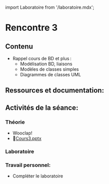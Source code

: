 import Laboratoire from '/laboratoire.mdx';

# Rencontre 3

## Contenu
- Rappel cours de BD et plus : 
  - Modélisation BD, liaisons 
  - Modèles de classes simples  
  - Diagrammes de classes UML

## Ressources et documentation: 


## Activités de la séance: 
### Théorie
- Wooclap!
- 🔗[Cours3.pptx](https://cegepedouardmontpetit-my.sharepoint.com/:p:/r/personal/mathieu_briau_cegepmontpetit_ca/Documents/3W6/Diapos3W6/420_3W6_cours_3.pptx?d=w192fec5e3c1f4649920d3a82396e2735&csf=1&web=1&e=doZyG9)


### Laboratoire
<Laboratoire nom="10XX-S02_1_Lab1"/>

### Travail personnel: 
- Compléter le laboratoire